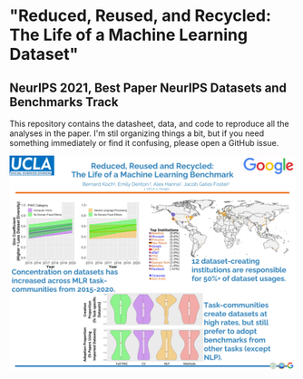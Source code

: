 # "Reduced, Reused, and Recycled: The Life of a Machine Learning Dataset"
## NeurIPS 2021, Best Paper NeurIPS Datasets and Benchmarks Track
This repository contains the datasheet, data, and code to reproduce all the analyses in the paper.
I'm stil organizing things a bit, but if you need something immediately or find it confusing, please open a GitHub issue.

![](NeurIPS2021Poster.jpg?raw=true)
